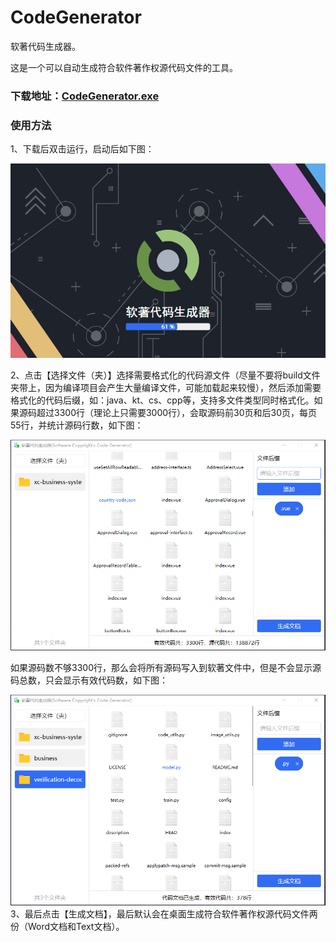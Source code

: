# CodeGenerator
软著代码生成器。

这是一个可以自动生成符合软件著作权源代码文件的工具。

### 下载地址：[CodeGenerator.exe](Example/CodeGenerator.exe)

### 使用方法
1、下载后双击运行，启动后如下图：

![微信截图_20231015011510.png](Example/微信截图_20231015011510.png)

2、点击【选择文件（夹）】选择需要格式化的代码源文件（尽量不要将build文件夹带上，因为编译项目会产生大量编译文件，可能加载起来较慢），然后添加需要格式化的代码后缀，如：java、kt、cs、cpp等，支持多文件类型同时格式化。如果源码超过3300行（理论上只需要3000行），会取源码前30页和后30页，每页55行，并统计源码行数，如下图：

![QQ截图20231129110826.png](Example/QQ截图20231129110826.png)

如果源码数不够3300行，那么会将所有源码写入到软著文件中，但是不会显示源码总数，只会显示有效代码数，如下图：

![QQ截图20231129142557.png](Example/QQ截图20231129142557.png)
3、最后点击【生成文档】，最后默认会在桌面生成符合软件著作权源代码文件两份（Word文档和Text文档）。

